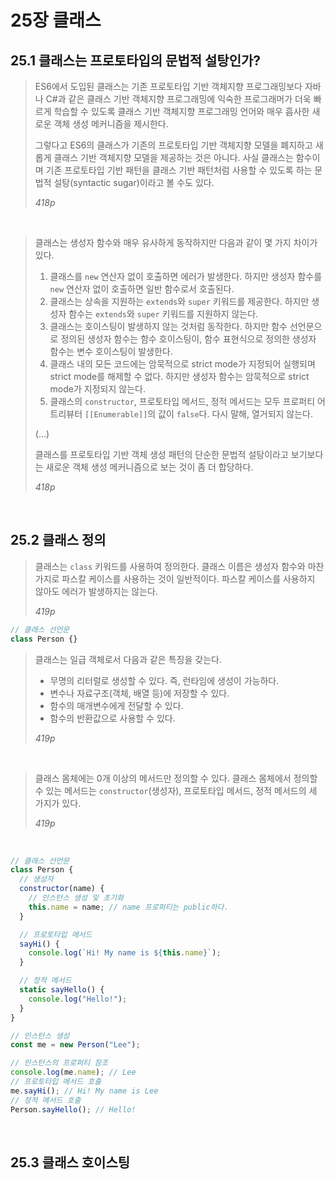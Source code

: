 # 25장 클래스

## 25.1 클래스는 프로토타입의 문법적 설탕인가?

> ES6에서 도입된 클래스는 기존 프로토타입 기반 객체지향 프로그래밍보다 자바나 C#과 같은 클래스 기반 객체지향 프로그래밍에 익숙한 프로그래머가 더욱 빠르게 학습할 수 있도록 클래스 기반 객체지향 프로그래밍 언어와 매우 흡사한 새로운 객체 생성 메커니즘을 제시한다.
>
> 그렇다고 ES6의 클래스가 기존의 프로토타입 기반 객체지향 모델을 폐지하고 새롭게 클래스 기반 객체지향 모델을 제공하는 것은 아니다. 사실 클래스는 함수이며 기존 프로토타입 기반 패턴을 클래스 기반 패턴처럼 사용할 수 있도록 하는 문법적 설탕(syntactic sugar)이라고 볼 수도 있다.
>
> _418p_

<br>

> 클래스는 생성자 함수와 매우 유사하게 동작하지만 다음과 같이 몇 가지 차이가 있다.
>
> 1. 클래스를 `new` 연산자 없이 호출하면 에러가 발생한다. 하지만 생성자 함수를 `new` 연산자 없이 호출하면 일반 함수로서 호출된다.
> 2. 클래스는 상속을 지원하는 `extends`와 `super` 키워드를 제공한다. 하지만 생성자 함수는 `extends`와 `super` 키워드를 지원하지 않는다.
> 3. 클래스는 호이스팅이 발생하지 않는 것처럼 동작한다. 하지만 함수 선언문으로 정의된 생성자 함수는 함수 호이스팅이, 함수 표현식으로 정의한 생성자 함수는 변수 호이스팅이 발생한다.
> 4. 클래스 내의 모든 코드에는 암묵적으로 strict mode가 지정되어 실행되며 strict mode를 해제할 수 없다. 하지만 생성자 함수는 암묵적으로 strict mode가 지정되지 않는다.
> 5. 클래스의 `constructor`, 프로토타입 메서드, 정적 메서드는 모두 프로퍼티 어트리뷰터 `[[Enumerable]]`의 값이 `false`다. 다시 말해, 열거되지 않는다.
>
> (...)
>
> 클래스를 프로토타입 기반 객체 생성 패턴의 단순한 문법적 설탕이라고 보기보다는 새로운 객체 생성 메커니즘으로 보는 것이 좀 더 합당하다.
>
> _418p_

<br>

## 25.2 클래스 정의

> 클래스는 `class` 키워드를 사용하여 정의한다. 클래스 이름은 생성자 함수와 마찬가지로 파스칼 케이스를 사용하는 것이 일반적이다. 파스칼 케이스를 사용하지 않아도 에러가 발생하지는 않는다.
>
> _419p_

```javascript
// 클래스 선언문
class Person {}
```

> 클래스는 일급 객체로서 다음과 같은 특징을 갖는다.
>
> - 무명의 리터럴로 생성할 수 있다. 즉, 런타임에 생성이 가능하다.
> - 변수나 자료구조(객체, 배열 등)에 저장할 수 있다.
> - 함수의 매개변수에게 전달할 수 있다.
> - 함수의 반환값으로 사용할 수 있다.
>
> _419p_

<br>

> 클래스 몸체에는 0개 이상의 메서드만 정의할 수 있다. 클래스 몸체에서 정의할 수 있는 메서드는 `constructor`(생성자), 프로토타입 메서드, 정적 메서드의 세 가지가 있다.
>
> _419p_

<br>

```javascript
// 클래스 선언문
class Person {
  // 생성자
  constructor(name) {
    // 인스턴스 생성 및 초기화
    this.name = name; // name 프로퍼티는 public하다.
  }

  // 프로토타입 메서드
  sayHi() {
    console.log(`Hi! My name is ${this.name}`);
  }

  // 정적 메서드
  static sayHello() {
    console.log("Hello!");
  }
}

// 인스턴스 생성
const me = new Person("Lee");

// 인스턴스의 프로퍼티 참조
console.log(me.name); // Lee
// 프로토타입 메서드 호출
me.sayHi(); // Hi! My name is Lee
// 정적 메서드 호출
Person.sayHello(); // Hello!
```

<br>

## 25.3 클래스 호이스팅
